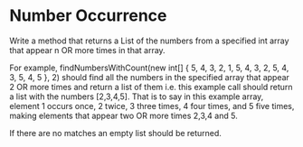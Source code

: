 # Number Occurrence

Write a method that returns a List of the numbers from a specified int array that appear n OR more times in that array.



For example, findNumbersWithCount(new int[] { 5, 4, 3, 2, 1, 5, 4, 3, 2, 5, 4, 3, 5, 4, 5 }, 2) should find all the numbers in the specified array that appear 2 OR more times and return a list of them i.e. this example call should return a list with the numbers [2,3,4,5]. That is to say in this example array, element 1 occurs once, 2 twice, 3 three times, 4 four times, and 5 five times, making elements that appear two OR more times 2,3,4 and 5.



If there are no matches an empty list should be returned.

